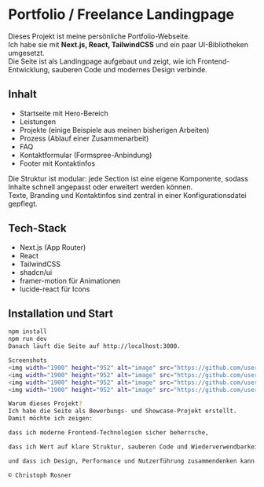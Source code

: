 # Portfolio / Freelance Landingpage

Dieses Projekt ist meine persönliche Portfolio-Webseite.  
Ich habe sie mit **Next.js, React, TailwindCSS** und ein paar UI-Bibliotheken umgesetzt.  
Die Seite ist als Landingpage aufgebaut und zeigt, wie ich Frontend-Entwicklung, sauberen Code und modernes Design verbinde.  

## Inhalt
- Startseite mit Hero-Bereich
- Leistungen
- Projekte (einige Beispiele aus meinen bisherigen Arbeiten)
- Prozess (Ablauf einer Zusammenarbeit)
- FAQ
- Kontaktformular (Formspree-Anbindung)
- Footer mit Kontaktinfos

Die Struktur ist modular: jede Section ist eine eigene Komponente, sodass Inhalte schnell angepasst oder erweitert werden können.  
Texte, Branding und Kontaktinfos sind zentral in einer Konfigurationsdatei gepflegt.

## Tech-Stack
- Next.js (App Router)
- React
- TailwindCSS
- shadcn/ui
- framer-motion für Animationen
- lucide-react für Icons

## Installation und Start
```bash
npm install
npm run dev
Danach läuft die Seite auf http://localhost:3000.

Screenshots
<img width="1900" height="952" alt="image" src="https://github.com/user-attachments/assets/8bf922ae-1329-40c0-991a-547a14fc5579" />
<img width="1900" height="952" alt="image" src="https://github.com/user-attachments/assets/3f1ff2ad-4f2b-4318-8803-5726509aa1a5" />
<img width="1900" height="952" alt="image" src="https://github.com/user-attachments/assets/e5b3511a-67a4-4ca5-93ae-47bbabd2abf4" />
<img width="1900" height="952" alt="image" src="https://github.com/user-attachments/assets/bc3133b6-a712-4fe0-8c67-036ecbfbd98b" />

Warum dieses Projekt?
Ich habe die Seite als Bewerbungs- und Showcase-Projekt erstellt.
Damit möchte ich zeigen:

dass ich moderne Frontend-Technologien sicher beherrsche,

dass ich Wert auf klare Struktur, sauberen Code und Wiederverwendbarkeit lege,

und dass ich Design, Performance und Nutzerführung zusammendenken kann.

© Christoph Rosner

